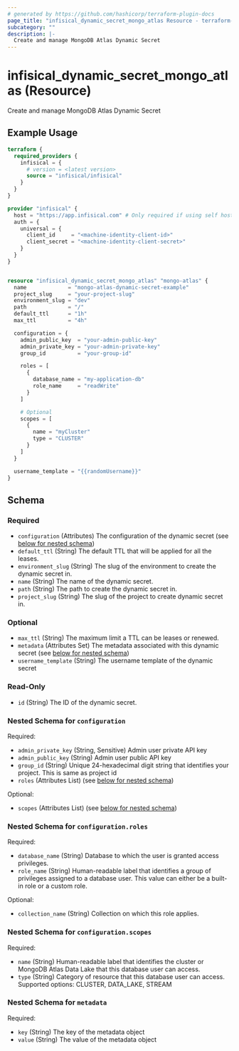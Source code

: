 ```yaml
---
# generated by https://github.com/hashicorp/terraform-plugin-docs
page_title: "infisical_dynamic_secret_mongo_atlas Resource - terraform-provider-infisical"
subcategory: ""
description: |-
  Create and manage MongoDB Atlas Dynamic Secret
---
```


# infisical_dynamic_secret_mongo_atlas (Resource)

Create and manage MongoDB Atlas Dynamic Secret

## Example Usage

```terraform
terraform {
  required_providers {
    infisical = {
      # version = <latest version>
      source = "infisical/infisical"
    }
  }
}

provider "infisical" {
  host = "https://app.infisical.com" # Only required if using self hosted instance of Infisical, default is https://app.infisical.com
  auth = {
    universal = {
      client_id     = "<machine-identity-client-id>"
      client_secret = "<machine-identity-client-secret>"
    }
  }
}


resource "infisical_dynamic_secret_mongo_atlas" "mongo-atlas" {
  name             = "mongo-atlas-dynamic-secret-example"
  project_slug     = "your-project-slug"
  environment_slug = "dev"
  path             = "/"
  default_ttl      = "1h"
  max_ttl          = "4h"

  configuration = {
    admin_public_key  = "your-admin-public-key"
    admin_private_key = "your-admin-private-key"
    group_id          = "your-group-id"

    roles = [
      {
        database_name = "my-application-db"
        role_name     = "readWrite"
      }
    ]

    # Optional
    scopes = [
      {
        name = "myCluster"
        type = "CLUSTER"
      }
    ]
  }

  username_template = "{{randomUsername}}"
}
```

<!-- schema generated by tfplugindocs -->
## Schema

### Required

- `configuration` (Attributes) The configuration of the dynamic secret (see [below for nested schema](#nestedatt--configuration))
- `default_ttl` (String) The default TTL that will be applied for all the leases.
- `environment_slug` (String) The slug of the environment to create the dynamic secret in.
- `name` (String) The name of the dynamic secret.
- `path` (String) The path to create the dynamic secret in.
- `project_slug` (String) The slug of the project to create dynamic secret in.

### Optional

- `max_ttl` (String) The maximum limit a TTL can be leases or renewed.
- `metadata` (Attributes Set) The metadata associated with this dynamic secret (see [below for nested schema](#nestedatt--metadata))
- `username_template` (String) The username template of the dynamic secret

### Read-Only

- `id` (String) The ID of the dynamic secret.

<a id="nestedatt--configuration"></a>
### Nested Schema for `configuration`

Required:

- `admin_private_key` (String, Sensitive) Admin user private API key
- `admin_public_key` (String) Admin user public API key
- `group_id` (String) Unique 24-hexadecimal digit string that identifies your project. This is same as project id
- `roles` (Attributes List) (see [below for nested schema](#nestedatt--configuration--roles))

Optional:

- `scopes` (Attributes List) (see [below for nested schema](#nestedatt--configuration--scopes))

<a id="nestedatt--configuration--roles"></a>
### Nested Schema for `configuration.roles`

Required:

- `database_name` (String) Database to which the user is granted access privileges.
- `role_name` (String) Human-readable label that identifies a group of privileges assigned to a database user. This value can either be a built-in role or a custom role.

Optional:

- `collection_name` (String) Collection on which this role applies.


<a id="nestedatt--configuration--scopes"></a>
### Nested Schema for `configuration.scopes`

Required:

- `name` (String) Human-readable label that identifies the cluster or MongoDB Atlas Data Lake that this database user can access.
- `type` (String) Category of resource that this database user can access. Supported options: CLUSTER, DATA_LAKE, STREAM



<a id="nestedatt--metadata"></a>
### Nested Schema for `metadata`

Required:

- `key` (String) The key of the metadata object
- `value` (String) The value of the metadata object

